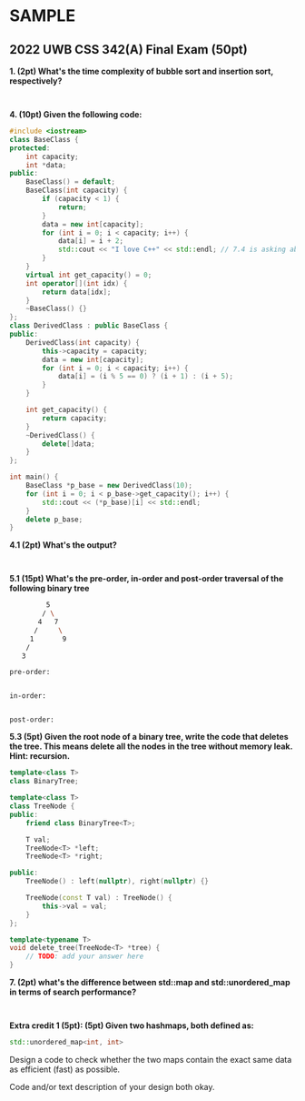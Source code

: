 # SAMPLE

## 2022 UWB CSS 342(A) Final Exam (50pt)


**1. (2pt) What's the time complexity of bubble sort and insertion sort, respectively?**
```


```



**4. (10pt) Given the following code:**

```c++
#include <iostream>
class BaseClass {
protected:
    int capacity;
    int *data;
public:
    BaseClass() = default;
    BaseClass(int capacity) {
        if (capacity < 1) {
            return;
        }
        data = new int[capacity];
        for (int i = 0; i < capacity; i++) {
            data[i] = i + 2;
            std::cout << "I love C++" << std::endl; // 7.4 is asking about this line
        }
    }
    virtual int get_capacity() = 0;
    int operator[](int idx) {
        return data[idx];
    }
    ~BaseClass() {}
};
class DerivedClass : public BaseClass {
public:
    DerivedClass(int capacity) {
        this->capacity = capacity;
        data = new int[capacity];
        for (int i = 0; i < capacity; i++) {
            data[i] = (i % 5 == 0) ? (i + 1) : (i + 5);
        }
    }

    int get_capacity() {
        return capacity;
    }
    ~DerivedClass() {
        delete[]data;
    }
};

int main() {
    BaseClass *p_base = new DerivedClass(10);
    for (int i = 0; i < p_base->get_capacity(); i++) {
        std::cout << (*p_base)[i] << std::endl;
    }
    delete p_base;
}
```

**4.1 (2pt) What's the output?**
```


```




**5.1 (15pt) What's the pre-order, in-order and post-order traversal of the following binary tree**
```bash
         5
        / \
       4   7
      /     \
     1       9
    /       
   3        
```

```
pre-order: 


in-order:


post-order:
```


**5.3 (5pt) Given the root node of a binary tree, write the code that deletes the tree. This means delete all the nodes in the tree without memory leak. Hint: recursion.**
```c++
template<class T>
class BinaryTree;

template<class T>
class TreeNode {
public:
    friend class BinaryTree<T>;

    T val;
    TreeNode<T> *left;
    TreeNode<T> *right;

public:
    TreeNode() : left(nullptr), right(nullptr) {}

    TreeNode(const T val) : TreeNode() {
        this->val = val;
    }
};

template<typename T>
void delete_tree(TreeNode<T> *tree) {
    // TODO: add your answer here
}
```

**7. (2pt) what's the difference between std::map and std::unordered_map in terms of search performance?**
```


```

**Extra credit 1 (5pt): (5pt) Given two hashmaps, both defined as:**
```c++
std::unordered_map<int, int>
``` 
Design a code to check whether the two maps contain the exact same data as efficient (fast) as possible. 

Code and/or text description of your design both okay.
```



```

